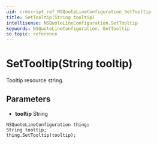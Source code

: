 ```yaml
---
uid: crmscript_ref_NSQuoteLineConfiguration_SetTooltip
title: SetTooltip(String tooltip)
intellisense: NSQuoteLineConfiguration.SetTooltip
keywords: NSQuoteLineConfiguration, GetTooltip
so.topic: reference
---
```


# SetTooltip(String tooltip)

Tooltip resource string.

## Parameters

* **tooltip** String

```crmscript
NSQuoteLineConfiguration thing;
String tooltip;
thing.SetTooltip(tooltip);
```

